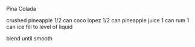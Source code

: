 Pina Colada

crushed pineapple	1/2 can
coco lopez	1/2 can
pineapple juice	1 can
rum		1 can
ice		fill to level of liquid

blend until smooth